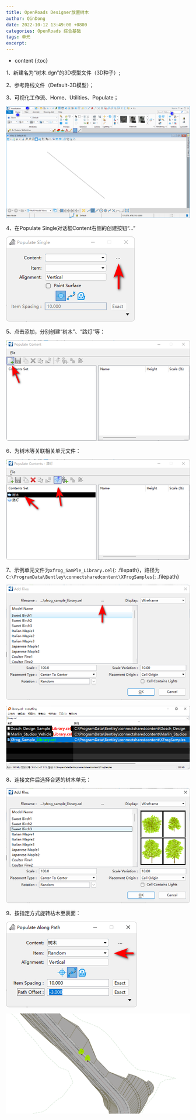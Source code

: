 ```yaml
---
title: OpenRoads Designer放置树木
author: QinDong
date: 2022-10-12 13:49:00 +0800
categories: OpenRoads 综合基础
tags: 单元
excerpt: 
---
```

* content
{:toc}

1、新建名为“树木.dgn”的3D模型文件（3D种子）;

2、参考路线文件（Default-3D模型）；

3、可视化工作流、Home、Utilities、Populate；

![](/img/2022/2022-10-12-13-58-19.png)

4、在Populate Single对话框Content右侧的创建按钮“...”

![](/img/2022/2022-10-12-13-59-55.png)

5、点击添加，分别创建“树木”、“路灯”等：

![](/img/2022/2022-10-12-14-01-19.png)

6、为树木等关联相关单元文件：

![](/img/2022/2022-10-12-14-02-50.png)

7、示例单元文件为`xfrog_SamPle_Library.cel`{: .filepath}，路径为`C:\ProgramData\Bentley\connectsharedcontent\XFrogSamples`{: .filepath}

![](/img/2022/2022-10-12-14-07-57.png)

![](/img/2022/2022-10-12-14-05-01.png)

8、连接文件后选择合适的树木单元：

![](/img/2022/2022-10-12-14-08-23.png)

9、按指定方式旋转枯木至表面：

![](/img/2022/2022-10-12-14-13-13.png)

![](/img/2022/2022-10-12-16-38-10.png)
